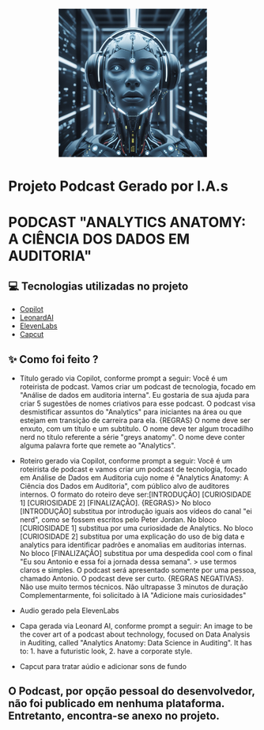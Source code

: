 <p align="center">
<img 
   src="./Leonardo_Phoenix_10_An_image_to_be_the_cover_art_of_a_podcast_1.jpeg"
    width="300"
/>
</p>

# Projeto Podcast Gerado por I.A.s
# PODCAST "ANALYTICS ANATOMY: A CIÊNCIA DOS DADOS EM AUDITORIA"



## 💻 Tecnologias utilizadas no projeto

- [Copilot](https://copilot.microsoft.com/) 
- [LeonardAI](https://leonardo.ai/)
- [ElevenLabs](https://beta.elevenlabs.io/)
- [Capcut](https://www.capcut.com/pt-br/)

## ✨ Como foi feito ?

- Título gerado via Copilot, conforme prompt a seguir:
Você é um roteirista de podcast. Vamos criar um podcast de tecnologia, focado em "Análise de dados em auditoria interna". Eu gostaria de sua ajuda para criar 5 sugestões de nomes criativos para esse podcast. O podcast visa desmistificar assuntos do "Analytics" para iniciantes na área ou que estejam em transição de carreira para ela.
{REGRAS}
O nome deve ser enxuto, com um título e um subtítulo.
O nome deve ter algum trocadilho nerd no título referente a série "greys anatomy".
O nome deve conter alguma palavra forte que remete ao "Analytics".

- Roteiro gerado via Copilot, conforme prompt a seguir:
Você é um roteirista de podcast e vamos criar um podcast de tecnologia, focado em Análise de Dados em Auditoria cujo nome é "Analytics Anatomy: A Ciência dos Dados em Auditoria", com público alvo de auditores internos. 
O formato do roteiro deve ser:[INTRODUÇÃO] [CURIOSIDADE 1] [CURIOSIDADE 2] [FINALIZAÇÃO]. 
{REGRAS}> 
No bloco [INTRODUÇÃO] substitua por introdução iguais aos vídeos do canal "ei nerd", como se fossem escritos pelo Peter Jordan. 
No bloco [CURIOSIDADE 1] substitua por uma curiosidade de Analytics. 
No bloco [CURIOSIDADE 2] substitua por uma explicação do uso de big data e analytics para identificar padrões e anomalias em auditorias internas. 
No bloco [FINALIZAÇÃO] substitua por uma despedida cool com o final "Eu sou Antonio e essa foi a jornada dessa semana". > use termos claros e simples. 
O podcast será apresentado somente por uma pessoa, chamado Antonio. 
O podcast deve ser curto.
{REGRAS NEGATIVAS}. 
Não use muito termos técnicos. 
Não ultrapasse 3 minutos de duração
Complementarmente, foi solicitado à IA "Adicione mais curiosidades"

- Audio gerado pela ElevenLabs

- Capa gerada via Leonard AI, conforme prompt a seguir:
An image to be the cover art of a podcast about technology, focused on Data Analysis in Auditing, called "Analytics Anatomy: Data Science in Auditing". It has to: 1. have a futuristic look, 2. have a corporate style.

- Capcut para tratar aúdio e adicionar sons de fundo

## O Podcast, por opção pessoal do desenvolvedor, não foi publicado em nenhuma plataforma. Entretanto, encontra-se anexo no projeto.
